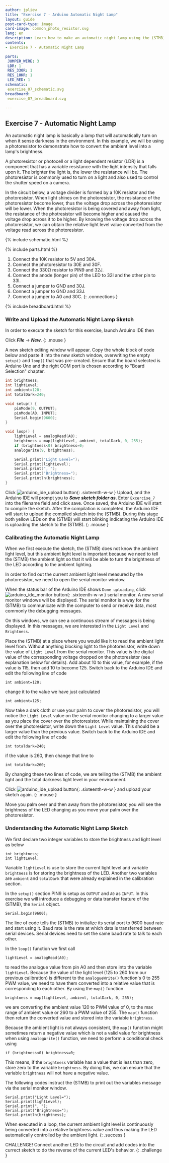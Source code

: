 ```yaml
---
author: jpliew
title: "Exercise 7 - Arduino Automatic Night Lamp"
layout: guide
post-card-type: image
card-image: common_photo_resistor.svg 
lang: en
description: Learn how to make an automatic night lamp using the (STMB). An automatic night lamp is basically a lamp that will automatically turn on when it sense darkness in the environment. In this example, we will be using a photoresistor to demonstrate how to convert the ambient level into a lamp's brightness. 
contents:
- Exercise 7 - Automatic Night Lamp

parts:
 JUMPER_WIRE: 3
 LDR: 1
 RES_330R: 1
 RES_10KR: 1
 LED_RED: 1
schematic:
 exercise_07_schematic.svg
breadboard:
 exercise_07_breadboard.svg

---
```

## Exercise 7 - Automatic Night Lamp

An automatic night lamp is basically a lamp that will automatically turn on when it sense darkness in the environment. In this example, we will be using a photoresistor to demonstrate how to convert the ambient level into a lamp's brightness. 

A photoresistor or photocell or a light dependent resistor (LDR) is a component that has a variable resistance with the light intensity that falls upon it. The brighter the light is, the lower the resistance will be. The photoresistor is commonly used to turn on a light and also used to control the shutter speed on a camera. 

In the circuit below, a voltage divider is formed by a 10K resistor and the photoresistor. When light shines on the photoresistor, the resistance of the photoresistor become lower, thus the voltage drop across the photoresistor will be lower. When the photoresistor is being covered and away from light, the resistance of the photresistor will become higher and caused the voltage drop across it to be higher. By knowing the voltage drop across the photoresistor, we can obtain the relative light level value converted from the voltage read across the photoresistor. 

{% include schematic.html %}

{% include parts.html %}

1. Connect the 10K resistor to 5V and 30A.
2. Connect the photoresistor to 30E and 30F.
3. Connect the 330Ω resistor to PIN9 and 32J.
4. Connect the anode (longer pin) of the LED to 32I and the other pin to 33I.
5. Connect a jumper to GND and 30J.
6. Connect a jumper to GND and 33J.
7. Connect a jumper to A0 and 30C. 
{: .connections }

{% include breadboard.html %}

### Write and Upload the Automatic Night Lamp Sketch

In order to execute the sketch for this exercise, launch Arduino IDE then 

Click ***File*** -> ***New***. 
{: .mouse }

A new sketch editing window will appear. Copy the whole block of code below and paste it into the new sketch window, overwriting the empty `setup()` and `loop()` that was pre-created. Ensure that the board selected is Arduino Uno and the right COM port is chosen according to "Board Selection" chapter.

```c
int brightness;
int lightLevel;
int ambient=120;
int totalDark=240;

void setup() {
    pinMode(9, OUTPUT);
    pinMode(A0, INPUT);
    Serial.begin(9600);
}

void loop() {
    lightLevel = analogRead(A0);
    brightness = map(lightLevel, ambient, totalDark, 0, 255);
    if (brightness<0) brightness=0;
    analogWrite(9, brightness);

    Serial.print("Light Level=");
    Serial.print(lightLevel);
    Serial.print(", ");
    Serial.print("Brightness=");
    Serial.println(brightness);
}
```

Click ![arduino_ide_upload button](img/arduino_ide_upload_icon.svg){: .sixteenth-w-w } Upload, and the Arduino IDE will prompt you to ***Save sketch folder as***. Enter `Excercise_7` into the filename field and click save. Once saved, the Arduino IDE will start to compile the sketch. After the compilation is completed, the Arduino IDE will start to upload the compiled sketch into the (STMB). During this stage both yellow LEDs on the (STMB) will start blinking indicating the Arduino IDE is uploading the sketch to the (STMB).
{: .mouse }

### Calibrating the Automatic Night Lamp

When we first execute the sketch, the (STMB) does not know the ambient light level, but this ambient light level is important because we need to tell the (STMB) the ambient light so that it will be able to turn the brightness of the LED according to the ambient lighting.

In order to find out the current ambient light level measured by the photoresistor, we need to open the serial monitor window. 

When the status bar of the Arduino IDE shows `Done uploading`, click  ![arduino_ide_monitor button](img/arduino_ide_monitor_icon.svg){: .sixteenth-w-w } serial monitor. A new serial monitor windows will be displayed. The serial monitor is a way for the (STMB) to communicate with the computer to send or receive data, most commonly the debugging messages.

On this windows, we can see a continuous stream of messages is being displayed. In this messages, we are interested in the `Light Level` and `Brightness`.  

Place the (STMB) at a place where you would like it to read the ambient light level from. Without anything blocking light to the photoresistor, write down the value of `Light Level` from the serial monitor. This value is the digital value of the corresponding voltage dropped on the photoresistor (see explanation below for details). Add about 10 to this value, for example, if the value is 115, then add 10 to become 125. Switch back to the Arduino IDE and edit the following line of code

`int ambient=120;`

change it to the value we have just calculated 

`int ambient=125;`

Now take a dark cloth or use your palm to cover the photoresistor, you will notice the `Light Level` value on the serial monitor changing to a larger value as you place the cover over the photoresistor. While maintaining the cover over the photoresistor, write down the `Light Level` value. This should be a larger value than the previous value. Switch back to the Arduino IDE and edit the following line of code

`int totaldark=240;`

if the value is 260, then change that line to 

`int totaldark=260;`

By changing these two lines of code, we are telling the (STMB) the ambient light and the total darkness light level in your environment.

Click ![arduino_ide_upload button](img/arduino_ide_upload_icon.svg){: .sixteenth-w-w } and upload your sketch again.
{: .mouse }

Move you palm over and then away from the photoresistor, you will see the brightness of the LED changing as you move your palm over the photoresistor.

### Understanding the Automatic Night Lamp Sketch

We first declare two integer variables to store the brightness and light level as below

    int brightness;
    int lightLevel;

Variable `lightLevel` is use to store the current light level and variable `brightness` is for storing the brightness of the LED. Another two variables are `ambient` and `totalDark` that were already explained in the calibration section.

In the `setup()` section PIN9 is setup as `OUTPUT` and `A0` as `INPUT`. In this exercise we will introduce a debugging or data transfer feature of the (STMB), the `Serial` object. 

`Serial.begin(9600);`

The line of code tells the (STMB) to initialize its serial port to 9600 baud rate and start using it. Baud rate is the rate at which data is transferred between serial devices. Serial devices need to set the same baud rate to talk to each other.

In the `loop()` function we first call

`lightLevel = analogRead(A0);`

to read the analogue value from pin A0 and then store into the variable `lightLevel`. Because the value of the light level (125 to 260 from our previous calibration) is different to the `analogueWrite()` function's 0 to 255 PWM value, we need to have them converted into a relative value that is corresponding to each other. By using the `map()` function

`brightness = map(lightLevel, ambient, totalDark, 0, 255);`

we are converting the ambient value 120 to PWM value of 0, to the max range of ambient value or 260 to a PWM value of 255. The `map()` function then return the converted value and stored into the variable `brightness`.

Because the ambient light is not always consistent, the `map()` function might sometimes return a negative value which is not a valid value for brightness when using `analogWrite()` function, we need to perform a conditional check using

`if (brightness<0) brightness=0;`

This means, if the `brightness` variable has a value that is less than zero, store zero to the variable `brightness`. By doing this, we can ensure that the variable `brightness` will not have a negative value. 

The following codes instruct the (STMB) to print out the variables message via the serial monitor window.

    Serial.print("Light Level=");
    Serial.print(lightLevel);
    Serial.print(", ");
    Serial.print("Brightness=");
    Serial.println(brightness);


When executed in a loop, the current ambient light level is continuously being converted into a relative brightness value and thus making the LED automatically controlled by the ambient light.
{: .success }

CHALLENGE! Connect another LED to the circuit and add codes into the currect sketch to do the reverse of the current LED's behavior.
{: .challenge }  
